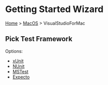 # Getting Started Wizard

[Home](/docs/wiz/readme.md) > [MacOS](pickide_MacOS.md) > VisualStudioForMac

## Pick Test Framework

Options:
 * [xUnit](result_MacOS_VisualStudioForMac_xUnit.md)
 * [NUnit](result_MacOS_VisualStudioForMac_NUnit.md)
 * [MSTest](result_MacOS_VisualStudioForMac_MSTest.md)
 * [Expecto](result_MacOS_VisualStudioForMac_Expecto.md)
